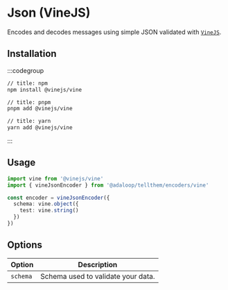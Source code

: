 # Json (VineJS)

Encodes and decodes messages using simple JSON validated with [`VineJS`](https://github.com/vinejs/vine).

## Installation

:::codegroup
```sh
// title: npm
npm install @vinejs/vine
```

```sh
// title: pnpm
pnpm add @vinejs/vine
```

```sh
// title: yarn
yarn add @vinejs/vine
```
:::

## Usage

```ts
import vine from '@vinejs/vine'
import { vineJsonEncoder } from '@adaloop/tellthem/encoders/vine'

const encoder = vineJsonEncoder({
  schema: vine.object({
    test: vine.string()
  })
})
```

## Options


| Option   | Description                        |
|----------|------------------------------------|
| `schema` | Schema used to validate your data. |
